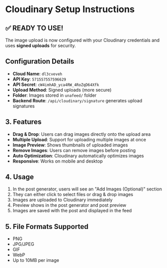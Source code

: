 # Cloudinary Setup Instructions

## ✅ READY TO USE!

The image upload is now configured with your Cloudinary credentials and uses **signed uploads** for security.

## Configuration Details

- **Cloud Name**: `dl3cveveh`
- **API Key**: `571557557596629`
- **API Secret**: `cW4imhAD_yca4RW_4RoZqD64Xfk`
- **Upload Method**: Signed uploads (more secure)
- **Folder**: Images stored in `unafeed/` folder
- **Backend Route**: `/api/cloudinary/signature` generates upload signatures

## 3. Features

- **Drag & Drop**: Users can drag images directly onto the upload area
- **Multiple Upload**: Support for uploading multiple images at once
- **Image Preview**: Shows thumbnails of uploaded images
- **Remove Images**: Users can remove images before posting
- **Auto Optimization**: Cloudinary automatically optimizes images
- **Responsive**: Works on mobile and desktop

## 4. Usage

1. In the post generator, users will see an "Add Images (Optional)" section
2. They can either click to select files or drag & drop images
3. Images are uploaded to Cloudinary immediately
4. Preview shows in the post generator and post preview
5. Images are saved with the post and displayed in the feed

## 5. File Formats Supported

- PNG
- JPG/JPEG
- GIF
- WebP
- Up to 10MB per image

